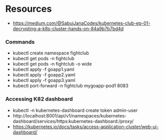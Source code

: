 # Resources
* https://medium.com/@SabujJanaCodes/kubernetes-club-ep-01-decrypting-a-k8s-cluster-hands-on-84a9b7b7bd4d

### Commands
* kubectl create namespace fightclub
* kubectl get pods -n fightclub
* kubectl get pods -n fightclub -o wide
* kubectl apply -f goapp1.yaml
* kubectl apply -f goapp2.yaml
* kubectl apply -f goapp3.yaml
* kubectl port-forward -n fightclub mygoapp-pod1 8083


### Accessing K82 dashboard
* kubectl -n kubernetes-dashboard create token admin-user
* http://localhost:8001/api/v1/namespaces/kubernetes-dashboard/services/https:kubernetes-dashboard:/proxy/
* https://kubernetes.io/docs/tasks/access-application-cluster/web-ui-dashboard/
